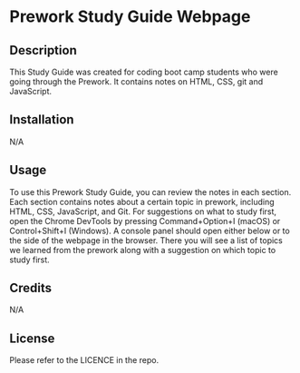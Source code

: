 # Prework Study Guide Webpage
## Description

This Study Guide was created for coding boot camp students who were going through the Prework. It contains notes on HTML, CSS, git and JavaScript.

## Installation

N/A

## Usage

To use this Prework Study Guide, you can review the notes in each section. Each section contains notes about a certain topic in prework, including HTML, CSS, JavaScript, and Git. For suggestions on what to study first, open the Chrome DevTools by pressing Command+Option+I (macOS) or Control+Shift+I (Windows). A console panel should open either below or to the side of the webpage in the browser. There you will see a list of topics we learned from the prework along with a suggestion on which topic to study first.

## Credits

N/A

## License

Please refer to the LICENCE in the repo.

